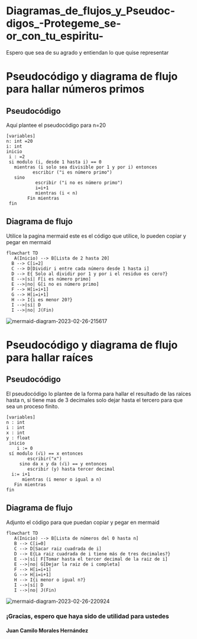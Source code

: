 # Diagramas_de_flujos_y_Pseudoc-digos_-Protegeme_se-or_con_tu_espiritu-
Espero que sea de su agrado y entiendan lo que quise representar
# Pseudocódigo y diagrama de flujo para hallar números primos
## Pseudocódigo
Aquí plantee el pseudocódigo para n=20
```
[variables]
n: int =20
i: int
inicio
 i : =2
 si modulo (i, desde 1 hasta i) == 0
   mientras (i solo sea divisible por 1 y por i) entonces
          escribir ("i es número primo")
   sino
           escribir ("i no es número primo")
           i=i+1
           mientras (i < n)
        Fin mientras
 fin
```
## Diagrama de flujo
Utilice la pagina mermaid
este es el código que utilice, lo pueden copiar y pegar en mermaid
```
flowchart TD
   A(Inicio) --> B[Lista de 2 hasta 20] 
  B --> C[i=2]
  C --> D[Dividir i entre cada número desde 1 hasta i]
  D --> E{ Solo al dividir por 1 y por i el residuo es cero?}
  E -->|sí| F[i es número primo]
  E -->|no| G[i no es número primo]
  F --> H[i=i+1]
  G --> H[i=i+1]
  H --> I{i es menor 20?}
  I -->|sí| D
  I -->|no| J(Fin)
```
![mermaid-diagram-2023-02-26-215617](https://user-images.githubusercontent.com/124615019/221462517-33428a9e-e266-4bdb-940d-c40dd8325835.png)
# Pseudocódigo y diagrama de flujo para hallar raíces
## Pseudocódigo
El pseudocódigo lo plantee de la forma para hallar el resultado de las raíces hasta n, sí tiene mas de 3 decimales solo dejar hasta el tercero para que sea un proceso finito.
```
[variables]
n : int
i : int
x : int
y : float
 inicio 
    i := 0 
 sí modulo (√i) == x entonces  
        escribir("x")
     sino da x y da (√i) == y entonces    
        escribir (y) hasta tercer decimal    
  i:= i+1  
      mientras (i menor o igual a n)
   Fin mientras
fin
```
## Diagrama de flujo
Adjunto el código para que puedan copiar y pegar en mermaid
```
flowchart TD
   A(Inicio) --> B[Lista de números del 0 hasta n] 
   B --> C[i=0]
   C --> D[Sacar raiz cuadrada de i]
   D --> E{La raiz cuadrada de i tiene más de tres decimales?}
   E -->|sí| F[Tomar hasta el tercer decimal de la raiz de i]
   E -->|no| G[Dejar la raiz de i completa]
   F --> H[i=i+1]
   G --> H[i=i+1]
   H --> I{i menor o igual n?}
   I -->|sí| D 
   I -->|no| J(Fin)
```
![mermaid-diagram-2023-02-26-220924](https://user-images.githubusercontent.com/124615019/221464004-e88f8368-82c6-4c20-b3ed-d254864f1e70.png)
### ¡Gracias, espero que haya sido de utilidad para ustedes
#### Juan Camilo Morales Hernández
